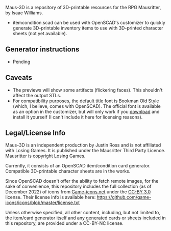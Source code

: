 Maus-3D is a repository of 3D-printable resources for the RPG Mausritter, by Isaac Williams.

* itemcondition.scad can be used with OpenSCAD's customizer to quickly generate 3D-printable inventory items to use with 3D-printed character sheets (not yet available).

## Generator instructions
* Pending

## Caveats

* The previews will show some artifacts (flickering faces). This shouldn't affect the output STLs.
* For compatibility purposes, the default title font is Bookman Old Style (which, I believe, comes with OpenSCAD). The official font is available as an option in the customizer, but will only work if you [download](https://fontsgeek.com/brokenscript-boldcond-font) and install it yourself (I can't include it here for licensing reasons).

## Legal/License Info
Maus-3D is an independent production by Justin Ross and is not affiliated with Losing Games. It is published under the Mausritter Third Party Licence. Mausritter is copyright Losing Games.

Currently, it consists of an OpenSCAD item/condition card generator. Compatible 3D-printable character sheets are in the works. 

Since OpenSCAD doesn't offer the ability to fetch remote images, for the sake of convenience, this repository includes the full collection (as of December 2022) of icons from [Game-icons.net](https://game-icons.net/) under the [CC-BY 3.0](http://creativecommons.org/licenses/by/3.0/) license. Their license info is available here: https://github.com/game-icons/icons/blob/master/license.txt

Unless otherwise specified, all other content, including, but not limited to, the item/card generator itself and any generated cards or sheets included in this repository, are provided under a CC-BY-NC license. 